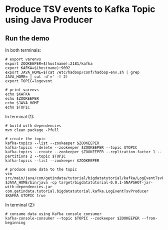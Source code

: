 Produce TSV events to Kafka Topic using Java Producer
=======

Run the demo
-------------------------
In both terminals:

	# export varenvs
	export ZOOKEEPER=$(hostname):2181/kafka
	export KAFKA=$(hostname):9092
	export JAVA_HOME=$(cat /etc/hadoop/conf/hadoop-env.sh | grep JAVA_HOME= | cut -d'=' -f 2)
	export TOPIC=logevent

	# print varenvs
	echo $KAFKA
	echo $ZOOKEEPER
	echo $JAVA_HOME
	echo $TOPIC

In terminal (1):

	# build with dependencies
	mvn clean package -Pfull

	# create the topic
	kafka-topics --list --zookeeper $ZOOKEEPER
	kafka-topics --delete --zookeeper $ZOOKEEPER --topic $TOPIC
	kafka-topics --create --zookeeper $ZOOKEEPER --replication-factor 1 --partitions 2 --topic $TOPIC
	kafka-topics --list --zookeeper $ZOOKEEPER

	# produce some data to the topic
	vim src/main/java/com/getindata/tutorial/bigdatatutorial/kafka/LogEventTsvProducer.java
	$JAVA_HOME/bin/java -cp target/bigdatatutorial-0.0.1-SNAPSHOT-jar-with-dependencies.jar com.getindata.tutorial.bigdatatutorial.kafka.LogEventTsvProducer $KAFKA $TOPIC true

In terminal (2):

	# consume data using Kafka console consumer
	kafka-console-consumer --topic $TOPIC --zookeeper $ZOOKEEPER --from-beginning
